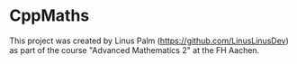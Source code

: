 # CppMaths
This project was created by Linus Palm (https://github.com/LinusLinusDev) as part of the course "Advanced Mathematics 2" at the FH Aachen.
